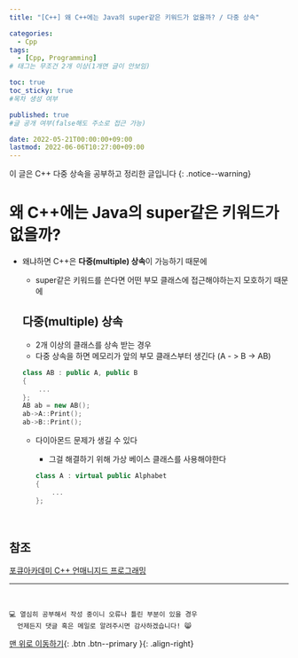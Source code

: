```yaml
---
title: "[C++] 왜 C++에는 Java의 super같은 키워드가 없을까? / 다중 상속" 

categories:
  - Cpp
tags:
  - [Cpp, Programming]
# 태그는 무조건 2개 이상(1개면 글이 안보임)

toc: true
toc_sticky: true
#목차 생성 여부

published: true
#글 공개 여부(false해도 주소로 접근 가능)

date: 2022-05-21T00:00:00+09:00
lastmod: 2022-06-06T10:27:00+09:00
---
```


이 글은 C++ 다중 상속을 공부하고 정리한 글입니다
{: .notice--warning}

# 왜 C++에는 Java의 super같은 키워드가 없을까?
- 왜냐하면 C++은 **다중(multiple) 상속**이 가능하기 때문에
  - super같은 키워드를 쓴다면 어떤 부모 클래스에 접근해야하는지 모호하기 때문에

  ## 다중(multiple) 상속
  - 2개 이상의 클래스를 상속 받는 경우
  - 다중 상속을 하면 메모리가 앞의 부모 클래스부터 생긴다 (A - > B -> AB)
  ```cpp
  class AB : public A, public B
  {
      ...
  };
  AB ab = new AB();
  ab->A::Print();
  ab->B::Print();
  ```
  - 다이아몬드 문제가 생길 수 있다
    - 그걸 해결하기 위해 가상 베이스 클래스를 사용해야한다
 
    ```cpp
    class A : virtual public Alphabet
    {
        ...
    };
    ```

<br>

## 참조
[포큐아카데미 C++ 언매니지드 프로그래밍](https://pocu-ko.teachable.com/p/comp3200)

***
<br>

    💻 열심히 공부해서 작성 중이니 오류나 틀린 부분이 있을 경우 
      언제든지 댓글 혹은 메일로 알려주시면 감사하겠습니다! 😸

[맨 위로 이동하기](#){: .btn .btn--primary }{: .align-right}